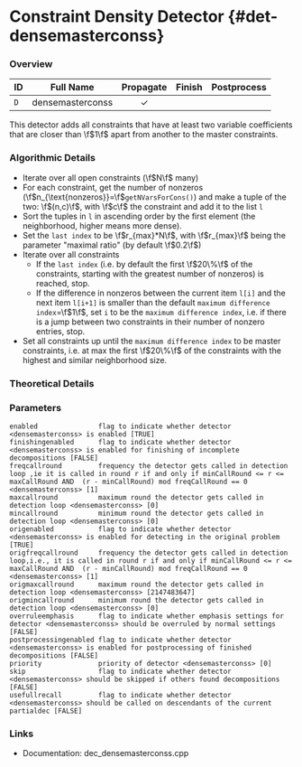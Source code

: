 # Constraint Density Detector {#det-densemasterconss}

### Overview

| ID |          Full Name          | Propagate | Finish | Postprocess |
|----|-----------------------------|:---------:|:------:|:-----------:|
| `D` | densemasterconss            | ✓ |   |   |

This detector adds all constraints that have at least two variable coefficients that are closer than \f$1\f$ apart from another to the master constraints.

### Algorithmic Details

* Iterate over all open constraints (\f$N\f$ many)
 * For each constraint, get the number of nonzeros (\f$n_{\text{nonzeros}}=\f$`getNVarsForCons()`) and make a tuple of the two: \f$(n,c)\f$, with \f$c\f$ the constraint and add it to the list `l`
* Sort the tuples in `l` in ascending order by the first element (the neighborhood, higher means more dense).
* Set the `last index` to be \f$r_{max}*N\f$, with \f$r_{max}\f$ being the parameter "maximal ratio" (by default \f$0.2\f$)
* Iterate over all constraints
  * If the `last index` (i.e. by default the first \f$20\%\f$ of the constraints, starting with the greatest number of nonzeros) is reached, stop.
  * If the difference in nonzeros between the current item `l[i]` and the next item `l[i+1]` is smaller than the default `maximum difference index`=\f$1\f$, set `i` to be the `maximum difference index`, i.e. if there is a jump between two constraints in their number of nonzero entries, stop.
* Set all constraints up until the `maximum difference index` to be master constraints, i.e. at max the first \f$20\%\f$ of the constraints with the highest and similar neighborhood size.

### Theoretical Details

### Parameters

    enabled               flag to indicate whether detector <densemasterconss> is enabled [TRUE]
    finishingenabled      flag to indicate whether detector <densemasterconss> is enabled for finishing of incomplete decompositions [FALSE]
    freqcallround         frequency the detector gets called in detection loop ,ie it is called in round r if and only if minCallRound <= r <= maxCallRound AND  (r - minCallRound) mod freqCallRound == 0 <densemasterconss> [1]
    maxcallround          maximum round the detector gets called in detection loop <densemasterconss> [0]
    mincallround          minimum round the detector gets called in detection loop <densemasterconss> [0]
    origenabled           flag to indicate whether detector <densemasterconss> is enabled for detecting in the original problem [TRUE]
    origfreqcallround     frequency the detector gets called in detection loop,i.e., it is called in round r if and only if minCallRound <= r <= maxCallRound AND  (r - minCallRound) mod freqCallRound == 0 <densemasterconss> [1]
    origmaxcallround      maximum round the detector gets called in detection loop <densemasterconss> [2147483647]
    origmincallround      minimum round the detector gets called in detection loop <densemasterconss> [0]
    overruleemphasis      flag to indicate whether emphasis settings for detector <densemasterconss> should be overruled by normal settings [FALSE]
    postprocessingenabled flag to indicate whether detector <densemasterconss> is enabled for postprocessing of finished decompositions [FALSE]
    priority              priority of detector <densemasterconss> [0]
    skip                  flag to indicate whether detector <densemasterconss> should be skipped if others found decompositions [FALSE]
    usefullrecall         flag to indicate whether detector <densemasterconss> should be called on descendants of the current partialdec [FALSE]


### Links
 * Documentation: dec_densemasterconss.cpp
